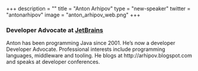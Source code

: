 +++
description = ""
title = "Anton Arhipov"
type = "new-speaker"
twitter = "antonarhipov"
image = "anton_arhipov_web.png"
+++
<h3>Developer Advocate at <a href="https://www.jetbrains.com/" target ="_blank">JetBrains</a></h3>

<p>Anton has been programming Java since 2001. He’s now a developer Developer Advocate. Professional interests include programming languages, middleware and tooling. He blogs at http://arhipov.blogspot.com and speaks at developer conferences.</p>